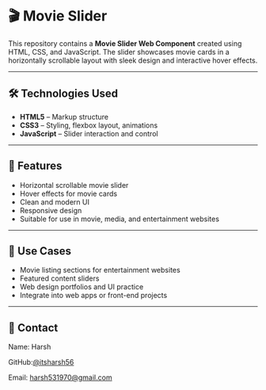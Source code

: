 # 🎬 Movie Slider

This repository contains a **Movie Slider Web Component** created using HTML, CSS, and JavaScript. The slider showcases movie cards in a horizontally scrollable layout with sleek design and interactive hover effects.


---

## 🛠️ Technologies Used

- **HTML5** – Markup structure  
- **CSS3** – Styling, flexbox layout, animations  
- **JavaScript** – Slider interaction and control

---

## 📂 Features

- Horizontal scrollable movie slider  
- Hover effects for movie cards  
- Clean and modern UI  
- Responsive design  
- Suitable for use in movie, media, and entertainment websites

---

## 📌 Use Cases

- Movie listing sections for entertainment websites  
- Featured content sliders  
- Web design portfolios and UI practice  
- Integrate into web apps or front-end projects

---
## 🤝 Contact
Name: Harsh

GitHub:[@itsharsh56](https://github.com/itsharsh56)

Email: harsh531970@gmail.com

